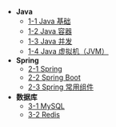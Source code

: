 + **Java**
    + [1-1 Java 基础](/面经/1-1、Java%20基础.md)
    + [1-2 Java 容器](/面经/1-2、Java%20容器.md)
    + [1-3 Java 并发](/面经/1-3、Java%20并发.md)
    + [1-4 Java 虚拟机（JVM）](/面经/1-4、Java%20虚拟机（JVM）.md)
+ **Spring**
    + [2-1 Spring](/面经/2-1、Spring%20框架基础.md)
    + [2-2 Spring Boot](/面经/2-2、Spring%20Boot%20框架基础.md)
    + [2-3 Spring 常用组件](/面经/2-3、Spring%20常用组件.md)
+ **数据库**
    + [3-1 MySQL](/面经/3-1、数据库之%20MySQL.md)
    + [3-2 Redis](/面经/3-2、数据库之%20Redis.md)

